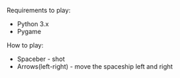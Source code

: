 Requirements to play:
- Python 3.x
- Pygame

How to play:
- Spaceber - shot
- Arrows(left-right) - move the spaceship left and right
